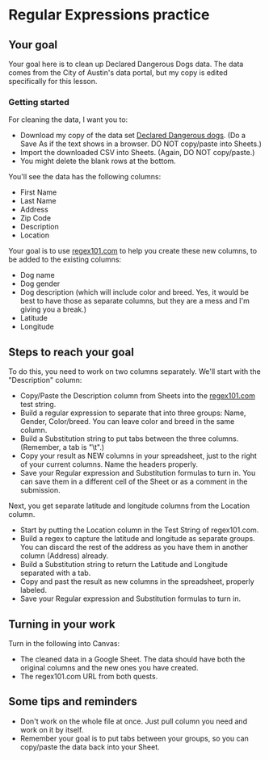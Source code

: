 # Regular Expressions practice

## Your goal

Your goal here is to clean up Declared Dangerous Dogs data. The data comes from the City of Austin's data portal, but my copy is edited specifically for this lesson.

### Getting started

For cleaning the data, I want you to:

- Download my copy of the data set [Declared Dangerous dogs](data/declared__dangerous_dogs.csv?raw=true). (Do a Save As if the text shows in a browser. DO NOT copy/paste into Sheets.)
- Import the downloaded CSV into Sheets. (Again, DO NOT copy/paste.)
- You might delete the blank rows at the bottom.

You'll see the data has the following columns:

- First Name
- Last Name
- Address
- Zip Code
- Description
- Location

Your goal is to use [regex101.com](https://regex101.com) to help you create these new columns, to be added to the existing columns:

- Dog name
- Dog gender
- Dog description (which will include color and breed. Yes, it would be best to have those as separate columns, but they are a mess and I'm giving you a break.)
- Latitude
- Longitude

## Steps to reach your goal

To do this, you need to work on two columns separately. We'll start with the "Description" column:

- Copy/Paste the Description column from Sheets into the [regex101.com](https://regex101.com) test string.
- Build a regular expression to separate that into three groups: Name, Gender, Color/breed. You can leave color and breed in the same column.
- Build a Substitution string to put tabs between the three columns. (Remember, a tab is "\t".)
- Copy your result as NEW columns in your spreadsheet, just to the right of your current columns. Name the headers properly.
- Save your Regular expression and Substitution formulas to turn in. You can save them in a different cell of the Sheet or as a comment in the submission.

Next, you get separate latitude and longitude columns from the Location column.

- Start by putting the Location column in the Test String of regex101.com.
- Build a regex to capture the latitude and longitude as separate groups. You can discard the rest of the address as you have them in another column (Address) already.
- Build a Substitution string to return the Latitude and Longitude separated with a tab.
- Copy and past the result as new columns in the spreadsheet, properly labeled.
- Save your Regular expression and Substitution formulas to turn in.

## Turning in your work

Turn in the following into Canvas:

- The cleaned data in a Google Sheet. The data should have both the original columns and the new ones you have created.
- The regex101.com URL from both quests.

## Some tips and reminders

- Don't work on the whole file at once. Just pull column you need and work on it by itself.
- Remember your goal is to put tabs between your groups, so you can copy/paste the data back into your Sheet.
